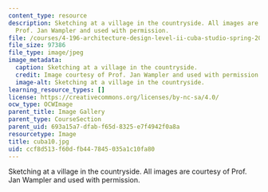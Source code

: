 ```yaml
---
content_type: resource
description: Sketching at a village in the countryside. All images are courtesy of
  Prof. Jan Wampler and used with permission.
file: /courses/4-196-architecture-design-level-ii-cuba-studio-spring-2004/ccf8d513f60dfb447845035a1c10fa80_cuba10.jpg
file_size: 97386
file_type: image/jpeg
image_metadata:
  caption: Sketching at a village in the countryside.
  credit: Image courtesy of Prof. Jan Wampler and used with permission.
  image-alt: Sketching at a village in the countryside.
learning_resource_types: []
license: https://creativecommons.org/licenses/by-nc-sa/4.0/
ocw_type: OCWImage
parent_title: Image Gallery
parent_type: CourseSection
parent_uid: 693a15a7-dfab-f65d-8325-e7f4942f0a8a
resourcetype: Image
title: cuba10.jpg
uid: ccf8d513-f60d-fb44-7845-035a1c10fa80
---
```

Sketching at a village in the countryside. All images are courtesy of Prof. Jan Wampler and used with permission.